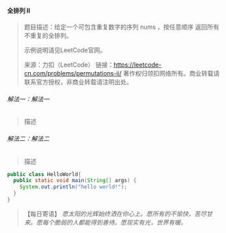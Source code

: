 #### 全排列 II

> 题目描述：给定一个可包含重复数字的序列 nums ，按任意顺序 返回所有不重复的全排列。
>
> 示例说明请见LeetCode官网。
>
> 来源：力扣（LeetCode）
>链接：https://leetcode-cn.com/problems/permutations-ii/
> 著作权归领扣网络所有。商业转载请联系官方授权，非商业转载请注明出处。

###### 解法一：解法一

> 描述

###### 解法二：解法二

> 描述

```java
public class HelloWorld{
  public static void main(String[] args) {
    System.out.println("hello world!");
  }
}
```

> 【每日寄语】 *愿太阳的光辉始终洒在你心上。愿所有的不愉快，苦尽甘来。愿每个脆弱的人都能得到善待。愿现实有光，世界有暖。* 

